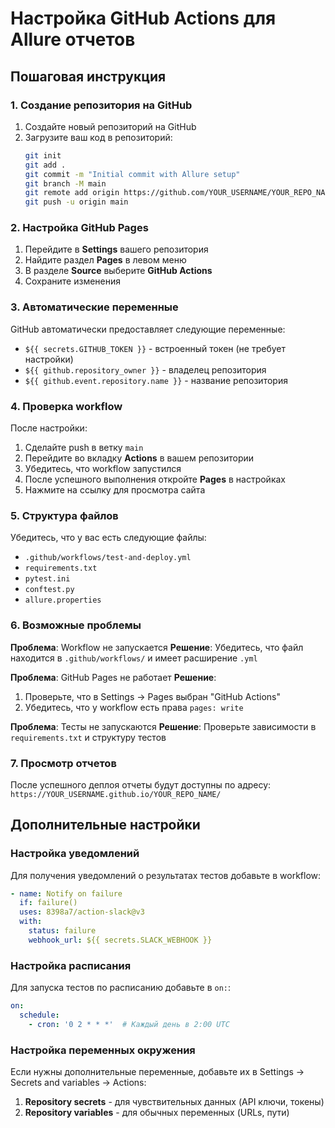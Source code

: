 # Настройка GitHub Actions для Allure отчетов

## Пошаговая инструкция

### 1. Создание репозитория на GitHub

1. Создайте новый репозиторий на GitHub
2. Загрузите ваш код в репозиторий:
   ```bash
   git init
   git add .
   git commit -m "Initial commit with Allure setup"
   git branch -M main
   git remote add origin https://github.com/YOUR_USERNAME/YOUR_REPO_NAME.git
   git push -u origin main
   ```

### 2. Настройка GitHub Pages

1. Перейдите в **Settings** вашего репозитория
2. Найдите раздел **Pages** в левом меню
3. В разделе **Source** выберите **GitHub Actions**
4. Сохраните изменения

### 3. Автоматические переменные

GitHub автоматически предоставляет следующие переменные:

- `${{ secrets.GITHUB_TOKEN }}` - встроенный токен (не требует настройки)
- `${{ github.repository_owner }}` - владелец репозитория
- `${{ github.event.repository.name }}` - название репозитория

### 4. Проверка workflow

После настройки:

1. Сделайте push в ветку `main`
2. Перейдите во вкладку **Actions** в вашем репозитории
3. Убедитесь, что workflow запустился
4. После успешного выполнения откройте **Pages** в настройках
5. Нажмите на ссылку для просмотра сайта

### 5. Структура файлов

Убедитесь, что у вас есть следующие файлы:
- `.github/workflows/test-and-deploy.yml`
- `requirements.txt`
- `pytest.ini`
- `conftest.py`
- `allure.properties`

### 6. Возможные проблемы

**Проблема**: Workflow не запускается
**Решение**: Убедитесь, что файл находится в `.github/workflows/` и имеет расширение `.yml`

**Проблема**: GitHub Pages не работает
**Решение**: 
1. Проверьте, что в Settings → Pages выбран "GitHub Actions"
2. Убедитесь, что у workflow есть права `pages: write`

**Проблема**: Тесты не запускаются
**Решение**: Проверьте зависимости в `requirements.txt` и структуру тестов

### 7. Просмотр отчетов

После успешного деплоя отчеты будут доступны по адресу:
`https://YOUR_USERNAME.github.io/YOUR_REPO_NAME/`

## Дополнительные настройки

### Настройка уведомлений

Для получения уведомлений о результатах тестов добавьте в workflow:

```yaml
- name: Notify on failure
  if: failure()
  uses: 8398a7/action-slack@v3
  with:
    status: failure
    webhook_url: ${{ secrets.SLACK_WEBHOOK }}
```

### Настройка расписания

Для запуска тестов по расписанию добавьте в `on:`:

```yaml
on:
  schedule:
    - cron: '0 2 * * *'  # Каждый день в 2:00 UTC
```

### Настройка переменных окружения

Если нужны дополнительные переменные, добавьте их в Settings → Secrets and variables → Actions:

1. **Repository secrets** - для чувствительных данных (API ключи, токены)
2. **Repository variables** - для обычных переменных (URLs, пути)
